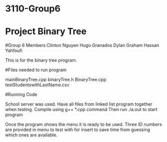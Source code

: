 # 3110-Group6
# Project Binary Tree

#Group 6 Members
Clinton Nguyen
Hugo Granados
Dylan  Graham
Hassan Yahfoufi

This is for the binary tree program.

#Files needed to run program

mainBinaryTree.cpp
binaryTree.h
BinaryTree.cpp
testStudentswithLastName.csv

#Running Code

School server was used. Have all files from linked list program together when testing.
Compile using g++ *.cpp command
Then run ./a.out to start program

Once the program shows the menu it is ready to be used.
Three ID numbers are provided in menu to test with for insert to save time from guessing which ones are available.
